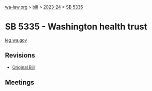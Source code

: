 [wa-law.org](/) > [bill](/bill/) > [2023-24](/bill/2023-24/) > [SB 5335](/bill/2023-24/sb/5335/)

# SB 5335 - Washington health trust
[leg.wa.gov](https://app.leg.wa.gov/billsummary?BillNumber=5335&Year=2023&Initiative=false)

## Revisions
* [Original Bill](1/)

## Meetings